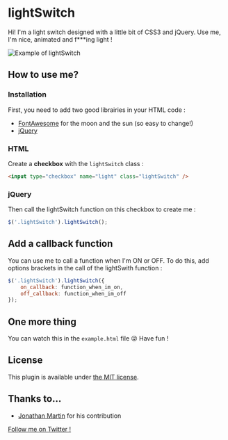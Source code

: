 lightSwitch
===========

Hi! I'm a light switch designed with a little bit of CSS3 and jQuery. Use me, I'm nice, animated and f***ing light !

![Example of lightSwitch ](example.png)

## How to use me?

### Installation

First, you need to add two good librairies in your HTML code : 
* [FontAwesome](http://fortawesome.github.io/Font-Awesome/icons/) for the moon and the sun (so easy to change!)
* [jQuery](http://jquery.com/)

### HTML

Create a **checkbox** with the `lightSwitch` class :

````html
<input type="checkbox" name="light" class="lightSwitch" />
````

### jQuery

Then call the lightSwitch function on this checkbox to create me :

````javascript
$('.lightSwitch').lightSwitch();
````

## Add a callback function

You can use me to call a function when I'm ON or OFF. To do this, add options brackets in the call of the lightSwith function :

````javascript
$('.lightSwitch').lightSwitch({
	on_callback: function_when_im_on,
	off_callback: function_when_im_off
});
````

## One more thing

You can watch this in the `example.html` file :stuck_out_tongue_winking_eye:
Have fun !

## License

This plugin is available under [the MIT license](http://opensource.org/licenses/mit-license.php).

## Thanks to...

* [Jonathan Martin](https://github.com/iw2) for his contribution

[Follow me on Twitter !](https://twitter.com/sebg)

